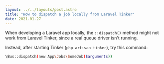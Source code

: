 ```yaml
---
layout: ../../layouts/post.astro
title: "How to dispatch a job locally from Laravel Tinker"
date: 2021-01-27
---
```

When developing a Laravel app locally, the `::dispatch()` method might not work from Laravel Tinker, since a real queue driver isn't running. 

Instead, after starting Tinker (`php artisan tinker`), try this command: 

```bash
\Bus::dispatch(new App\Jobs\SomeJob($arguments))
```